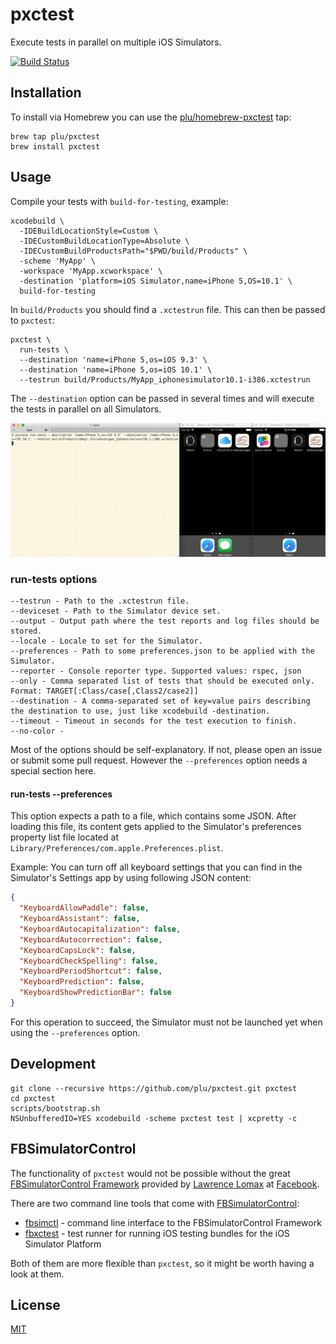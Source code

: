 # pxctest

Execute tests in parallel on multiple iOS Simulators.

[![Build Status](https://travis-ci.org/plu/pxctest.svg?branch=master)](https://travis-ci.org/plu/pxctest)

## Installation

To install via Homebrew you can use the [plu/homebrew-pxctest](https://github.com/plu/homebrew-pxctest) tap:

```shell
brew tap plu/pxctest
brew install pxctest
```

## Usage

Compile your tests with `build-for-testing`, example:

```shell
xcodebuild \
  -IDEBuildLocationStyle=Custom \
  -IDECustomBuildLocationType=Absolute \
  -IDECustomBuildProductsPath="$PWD/build/Products" \
  -scheme 'MyApp' \
  -workspace 'MyApp.xcworkspace' \
  -destination 'platform=iOS Simulator,name=iPhone 5,OS=10.1' \
  build-for-testing
```

In `build/Products` you should find a `.xctestrun` file. This can then be passed to `pxctest`:

```shell
pxctest \
  run-tests \
  --destination 'name=iPhone 5,os=iOS 9.3' \
  --destination 'name=iPhone 5,os=iOS 10.1' \
  --testrun build/Products/MyApp_iphonesimulator10.1-i386.xctestrun
```

The `--destination` option can be passed in several times and will execute the tests in parallel on all Simulators.

![screencast](static/screencast.gif?raw=true "screencast")

### run-tests options

```shell
--testrun - Path to the .xctestrun file.
--deviceset - Path to the Simulator device set.
--output - Output path where the test reports and log files should be stored.
--locale - Locale to set for the Simulator.
--preferences - Path to some preferences.json to be applied with the Simulator.
--reporter - Console reporter type. Supported values: rspec, json
--only - Comma separated list of tests that should be executed only. Format: TARGET[:Class/case[,Class2/case2]]
--destination - A comma-separated set of key=value pairs describing the destination to use, just like xcodebuild -destination.
--timeout - Timeout in seconds for the test execution to finish.
--no-color -
```

Most of the options should be self-explanatory. If not, please open an issue or submit some pull request. However the `--preferences` option needs a special section here.

#### run-tests --preferences

This option expects a path to a file, which contains some JSON. After loading this file, its content gets applied to the Simulator's preferences property list file located at `Library/Preferences/com.apple.Preferences.plist`.

Example: You can turn off all keyboard settings that you can find in the Simulator's Settings app by using following JSON content:

```json
{
  "KeyboardAllowPaddle": false,
  "KeyboardAssistant": false,
  "KeyboardAutocapitalization": false,
  "KeyboardAutocorrection": false,
  "KeyboardCapsLock": false,
  "KeyboardCheckSpelling": false,
  "KeyboardPeriodShortcut": false,
  "KeyboardPrediction": false,
  "KeyboardShowPredictionBar": false
}
```

For this operation to succeed, the Simulator must not be launched yet when using the `--preferences` option.

## Development

```shell
git clone --recursive https://github.com/plu/pxctest.git pxctest
cd pxctest
scripts/bootstrap.sh
NSUnbufferedIO=YES xcodebuild -scheme pxctest test | xcpretty -c
```

## FBSimulatorControl

The functionality of `pxctest` would not be possible without the
great [FBSimulatorControl Framework](https://github.com/facebook/FBSimulatorControl)
provided by [Lawrence Lomax](https://github.com/lawrencelomax) at
[Facebook](https://github.com/facebook).

There are two command line tools that come with [FBSimulatorControl](https://github.com/facebook/FBSimulatorControl):

* [fbsimctl](https://github.com/facebook/FBSimulatorControl/tree/master/fbsimctl) - command line interface to the FBSimulatorControl Framework
* [fbxctest](https://github.com/facebook/FBSimulatorControl/tree/master/fbxctest) - test runner for running iOS testing bundles for the iOS Simulator Platform

Both of them are more flexible than `pxctest`, so it might be worth having a look at them.

## License

[MIT](LICENSE)

